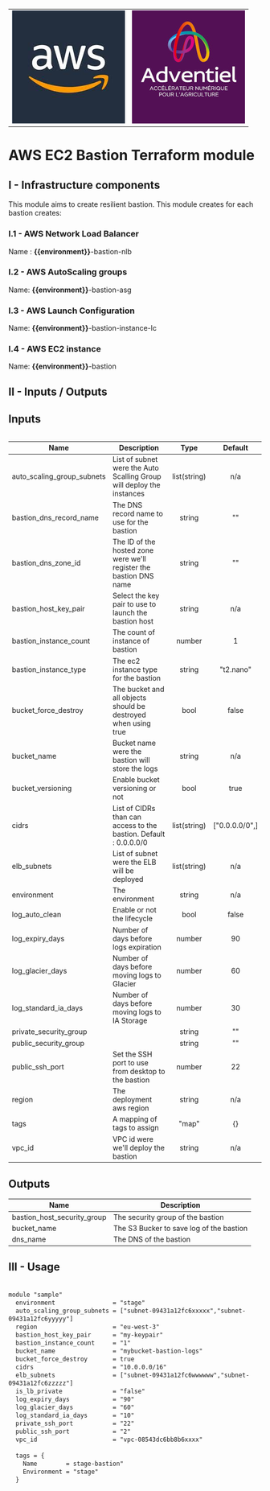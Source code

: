 <table>
  <tr>
    <td style="text-align: center; vertical-align: middle;"><img src="_docs/logo_aws.jpg"/></td>
    <td style="text-align: center; vertical-align: middle;"><img src="_docs/logo_adv.jpg"/></td>
  </tr> 
<table>

# AWS EC2 Bastion Terraform module

## I - Infrastructure components

This module aims to create resilient bastion. This module creates for each bastion creates:

### I.1 - AWS Network Load Balancer

Name : **{{environment}}**-bastion-nlb

### I.2 - AWS AutoScaling groups

Name: **{{environment}}**-bastion-asg

### I.3 - AWS Launch Configuration

Name: **{{environment}}**-bastion-instance-lc

### I.4 - AWS EC2 instance

Name: **{{environment}}**-bastion

## II - Inputs / Outputs

## Inputs

| Name | Description | Type | Default |
|------|-------------|:----:|:-----:|
| auto\_scaling\_group\_subnets | List of subnet were the Auto Scalling Group will deploy the instances | list(string) | n/a |
| bastion\_dns\_record\_name | The DNS record name to use for the bastion | string | "" |
| bastion\_dns\_zone\_id | The ID of the hosted zone were we'll register the bastion DNS name | string | "" |
| bastion\_host\_key\_pair | Select the key pair to use to launch the bastion host | string | n/a |
| bastion\_instance\_count | The count of instance of bastion | number | 1 |
| bastion\_instance\_type | The ec2 instance type for the bastion | string | "t2.nano" |
| bucket\_force\_destroy | The bucket and all objects should be destroyed when using true | bool | false |
| bucket\_name | Bucket name were the bastion will store the logs | string | n/a |
| bucket\_versioning | Enable bucket versioning or not | bool | true |
| cidrs | List of CIDRs than can access to the bastion. Default : 0.0.0.0/0 | list(string) | \["0.0.0.0/0",\] |
| elb\_subnets | List of subnet were the ELB will be deployed | list(string) | n/a |
| environment | The environment | string | n/a |
| log\_auto\_clean | Enable or not the lifecycle | bool | false |
| log\_expiry\_days | Number of days before logs expiration | number | 90 |
| log\_glacier\_days | Number of days before moving logs to Glacier | number | 60 |
| log\_standard\_ia\_days | Number of days before moving logs to IA Storage | number | 30 |
| private\_security\_group |  | string | "" |
| public\_security\_group |  | string | "" |
| public\_ssh\_port | Set the SSH port to use from desktop to the bastion | number | 22 |
| region | The deployment aws region | string | n/a |
| tags | A mapping of tags to assign | "map" | {} |
| vpc\_id | VPC id were we'll deploy the bastion | string | n/a |

## Outputs

| Name | Description |
|------|-------------|
| bastion\_host\_security\_group | The security group of the bastion |
| bucket\_name | The S3 Bucker to save log of the bastion |
| dns\_name | The DNS of the bastion |

## III - Usage

`````

module "sample"
  environment                = "stage"
  auto_scaling_group_subnets = ["subnet-09431a12fc6xxxxx","subnet-09431a12fc6yyyyy"]
  region                     = "eu-west-3"
  bastion_host_key_pair      = "my-keypair"
  bastion_instance_count     = "1"
  bucket_name                = "mybucket-bastion-logs"
  bucket_force_destroy       = true
  cidrs                      = "10.0.0.0/16"
  elb_subnets                = ["subnet-09431a12fc6wwwwww","subnet-09431a12fc6zzzzz"]
  is_lb_private              = "false"
  log_expiry_days            = "90"
  log_glacier_days           = "60"
  log_standard_ia_days       = "10"
  private_ssh_port           = "22"
  public_ssh_port            = "2"
  vpc_id                     = "vpc-08543dc6bb8b6xxxx"

  tags = {
    Name        = stage-bastion"
    Environment = "stage"
  }

`````